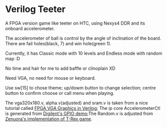 # Verilog Teeter
A FPGA version game like teeter on HTC, using Nexys4 DDR and its onboard accelerometer.


The accelerometer of ball is control by the angle of inclination of the board. There are fail holes(black, 7) and win hole(green 1). 

Currently, it has Classic mode with 10 levels and Endless mode with random map :D

No time and hair for me to add baffle or clinoplain XD


Need VGA, no need for mouse or keyboard.


Use sw[15] to chose theme; up/dowm button to change selection; centre button to confirm choose or call menu when playing.


The vga320x180.v, alpha.v(adjusted) and sram.v is taken from a nice tutorial called [FPGA VGA Graphics in Verilog](https://timetoexplore.net/blog/arty-fpga-vga-verilog-01); The ip core AccelerometerCtl is generated from [Digilent's GPIO demo](https://github.com/Digilent/Nexys-4-DDR-OOB);The Random.v is adjusted from [Zenuora's implementation of T-Rex game](https://github.com/Zenuora/Verilog_Game).
